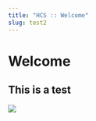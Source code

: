 ```yaml
---
title: "HCS :: Welcome"
slug: test2
---
```

# Welcome

## This is a test



![](public/hcs-logo-120.png)
